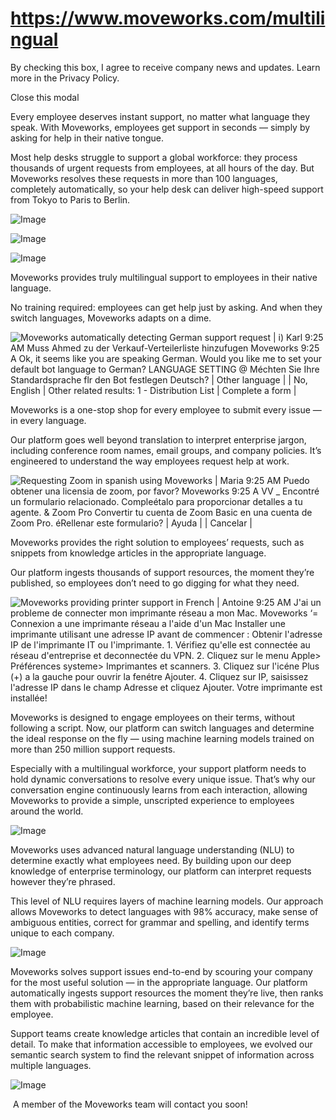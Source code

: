 # https://www.moveworks.com/multilingual

By checking this box, I agree to receive company news and updates. Learn more in the Privacy Policy.







  Close this modal
  


Every employee deserves instant support, no matter what language they speak. With Moveworks, employees get support in seconds — simply by asking for help in their native tongue. 

Most help desks struggle to support a global workforce: they process thousands of urgent requests from employees, at all hours of the day. But Moveworks resolves these requests in more than 100 languages, completely automatically, so your help desk can deliver high-speed support from Tokyo to Paris to Berlin.

![Image](https://www.moveworks.com/hubfs/img/site/mls-globe/full-globe.svg)

![Image](https://www.moveworks.com/hubfs/img/site/mls-globe/network.svg)

![Image](https://www.moveworks.com/hubfs/img/site/mls-globe/conn.svg)

Moveworks provides truly multilingual support to employees in their native language.

No training required: employees can get help just by asking. And when they switch languages, Moveworks adapts on a dime.

![Moveworks automatically detecting German support request | i) Karl 9:25 AM Muss Ahmed zu der Verkauf-Verteilerliste hinzufugen Moveworks 9:25 A Ok, it seems like you are speaking German. Would you like me to set your default bot language to German? LANGUAGE SETTING @ Méchten Sie Ihre Standardsprache flr den Bot festlegen Deutsch? | Other language | | No, English | Other related results: 1 - Distribution List | Complete a form |](https://www.moveworks.com/hubfs/img/screenshots/multi-language/PrpChat_WhereMikeFordSit-GER-v2.png)

Moveworks is a one-stop shop for every employee to submit every issue — in every language. 

Our platform goes well beyond translation to interpret enterprise jargon, including conference room names, email groups, and company policies. It’s engineered to understand the way employees request help at work.

![Requesting Zoom in spanish using Moveworks | Maria 9:25 AM Puedo obtener una licensia de zoom, por favor? Moveworks 9:25 A VV _ Encontré un formulario relacionado. Compleétalo para proporcionar detalles a tu agente. & Zoom Pro Convertir tu cuenta de Zoom Basic en una cuenta de Zoom Pro. éRellenar este formulario? | Ayuda | | Cancelar |](https://www.moveworks.com/hubfs/img/screenshots/multi-language/PrpChat_SoftwareRequestZoom-SPN-blogshadow.png)

Moveworks provides the right solution to employees’ requests, such as snippets from knowledge articles in the appropriate language.

Our platform ingests thousands of support resources, the moment they’re published, so employees don’t need to go digging for what they need.

![Moveworks providing printer support in French | Antoine 9:25 AM J'ai un probleme de connecter mon imprimante réseau a mon Mac. Moveworks ‘= Connexion a une imprimante réseau a l'aide d'un Mac Installer une imprimante utilisant une adresse IP avant de commencer : Obtenir l'adresse IP de l'imprimante IT ou I'imprimante. 1. Vérifiez qu'elle est connectée au réseau d'entreprise et deconnectée du VPN. 2. Cliquez sur le menu Apple> Préférences systeme> Imprimantes et scanners. 3. Cliquez sur l'icéne Plus (+) a la gauche pour ouvrir la fenétre Ajouter. 4. Cliquez sur IP, saisissez l'adresse IP dans le champ Adresse et cliquez Ajouter. Votre imprimante est installée!](https://www.moveworks.com/hubfs/img/screenshots/multi-language/PrpChat_PrinterConnection-FRE.png)

Moveworks is designed to engage employees on their terms, without following a script. Now, our platform can switch languages and determine the ideal response on the fly — using machine learning models trained on more than 250 million support requests. 

Especially with a multilingual workforce, your support platform needs to hold dynamic conversations to resolve every unique issue. That’s why our conversation engine continuously learns from each interaction, allowing Moveworks to provide a simple, unscripted experience to employees around the world.

![Image](https://www.moveworks.com/hubfs/img/mie/DynamicFlow-nss.svg)

Moveworks uses advanced natural language understanding (NLU) to determine exactly what employees need. By building upon our deep knowledge of enterprise terminology, our platform can interpret requests however they’re phrased.

This level of NLU requires layers of machine learning models. Our approach allows Moveworks to detect languages with 98% accuracy, make sense of ambiguous entities, correct for grammar and spelling, and identify terms unique to each company.

![Image](https://www.moveworks.com/hubfs/img/mie/LanguageCore-nss.svg)

Moveworks solves support issues end-to-end by scouring your company for the most useful solution — in the appropriate language. Our platform automatically ingests support resources the moment they’re live, then ranks them with probabilistic machine learning, based on their relevance for the employee. 

Support teams create knowledge articles that contain an incredible level of detail. To make that information accessible to employees, we evolved our semantic search system to find the relevant snippet of information across multiple languages.

![Image](https://www.moveworks.com/hubfs/img/mie/EnterpriseCache-nss.svg)

 A member of the Moveworks team will contact you soon!

